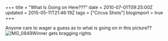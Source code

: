 +++
title = "What Is Going on Here???"
date = 2010-07-01T09:25:00Z
updated = 2015-05-11T21:46:19Z
tags = ["Circus Shots"]
blogimport = true 
+++

Anyone care to wager a guess as to what is going on in this picture??![IMG_0849](https://latc.s3.amazonaws.com/wp-content/uploads/2010/07/IMG_0849.jpg "IMG_0849")Winner gets bragging rights
